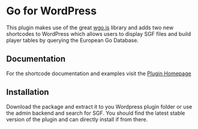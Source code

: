 Go for WordPress
================

This plugin makes use of the great [wgo.js](http://wgo.waltheri.net) library and
adds two new shortcodes to WordPress which allows users to display SGF files and
build player tables by querying the European Go Database.

## Documentation

For the shortcode documentation and examples visit the
[Plugin Homepage](http://guzumi.de/wgo-plugin)

## Installation

Download the package and extract it to you Wordpress plugin folder or use the
admin backend and search for SGF. You should find the latest stable version of
the plugin and can directly install if from there.
